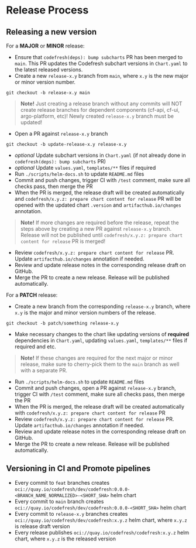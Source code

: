 # Release Process

## Releasing a new version

For a **MAJOR** or **MINOR** release:

- Ensure that `codefresh(deps): bump subcharts` PR has been merged to `main`. This PR updates the Codefresh subchart versions in `Chart.yaml` to the latest released versions.
- Create a new `release-x.y` branch from `main`, where `x.y` is the new major or minor version number.
```shell
git checkout -b release-x.y main
```
> **Note!** Just creating a release branch without any commits will NOT create release branches for dependent components (cf-api, cf-ui, argo-platform, etc)! Newly created `release-x.y` branch must be updated!
- Open a PR against `release-x.y` branch
```shell
git checkout -b update-release-x.y release-x.y
```
- *optional* Update subchart versions in `Chart.yaml` (if not already done in `codefresh(deps): bump subcharts` PR)
- *optional* Update `values.yaml`, `templates/**` files if required
- Run `./scripts/helm-docs.sh` to update `README.md` files
- Commit and push changes, trigger CI with `/test` comment, make sure all checks pass, then merge the PR
- When the PR is merged, the release draft will be created automatically and `codefresh/x.y.z: prepare chart content for release` PR will be opened with the updated chart `.version` and `artifacthub.io/changes` annotation.
> **Note!** If more changes are required before the release, repeat the steps above by creating a new PR against `release-x.y` branch. Release will not be published until `codefresh/x.y.z: prepare chart content for release` PR is merged!
- Review `codefresh/x.y.z: prepare chart content for release` PR. Update `artifacthub.io/changes` annotation if needed.
- Review and update release notes in the corresponding release draft on GitHub.
- Merge the PR to create a new release. Release will be published automatically.

For a **PATCH** release:

- Create a new branch from the corresponding `release-x.y` branch, where `x.y` is the major and minor version numbers of the release.
```shell
git checkout -b patch/something release-x.y
```
- Make necessary changes to the chart like updating versions of **required** dependencies in `Chart.yaml`, updating `values.yaml`, `templates/**` files if required and etc.
> **Note!** If these changes are required for the next major or minor release, make sure to cherry-pick them to the `main` branch as well with a separate PR.
- Run `./scripts/helm-docs.sh` to update `README.md` files
- Commit and push changes, open a PR against `release-x.y` branch, trigger CI with `/test` comment, make sure all checks pass, then merge the PR
- When the PR is merged, the release draft will be created automatically with `codefresh/x.y.z: prepare chart content for release` PR
- Review `codefresh/x.y.z: prepare chart content for release` PR. Update `artifacthub.io/changes` annotation if needed.
- Review and update release notes in the corresponding release draft on GitHub.
- Merge the PR to create a new release. Release will be published automatically.

## Versioning in CI and Promote pipelines

- Every commit to `feat` branches creates `oci://quay.io/codefresh/dev/codefresh:0.0.0-<BRANCH_NAME_NORMALIZED>-<SHORT_SHA>` helm chart
- Every commit to `main` branch creates `oci://quay.io/codefresh/dev/codefresh:0.0.0-<SHORT_SHA>` helm chart
- Every commit to `release-x.y` branches creates `oci://quay.io/codefresh/dev/codefresh:x.y.z` helm chart, where `x.y.z` is release draft version
- Every release publishes `oci://quay.io/codefresh/codefresh:x.y.z` helm chart, where `x.y.z` is the released version
